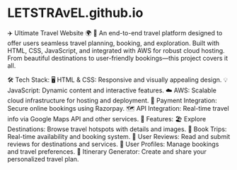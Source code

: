 # LETSTRAvEL.github.io

✈️ Ultimate Travel Website 🌍
🚀 An end-to-end travel platform designed to offer users seamless travel planning, booking, and exploration. Built with HTML, CSS, JavaScript, and integrated with AWS for robust cloud hosting. From beautiful destinations to user-friendly bookings—this project covers it all.

🛠️ Tech Stack:
🖥️ HTML & CSS: Responsive and visually appealing design.
💡 JavaScript: Dynamic content and interactive features.
☁️ AWS: Scalable cloud infrastructure for hosting and deployment.
🛒 Payment Integration: Secure online bookings using Razorpay.
🗺️ API Integration: Real-time travel info via Google Maps API and other services.
🌟 Features:
🏖️ Explore Destinations: Browse travel hotspots with details and images.
📅 Book Trips: Real-time availability and booking system.
💬 User Reviews: Read and submit reviews for destinations and services.
👤 User Profiles: Manage bookings and travel preferences.
🛫 Itinerary Generator: Create and share your personalized travel plan.
